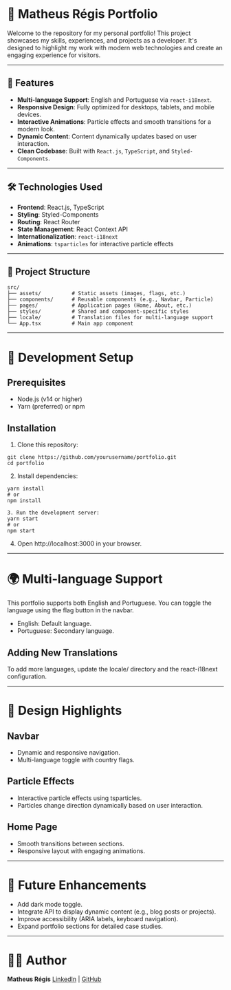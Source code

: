 # 🚀 Matheus Régis Portfolio

Welcome to the repository for my personal portfolio! This project showcases my skills, experiences, and projects as a developer. It's designed to highlight my work with modern web technologies and create an engaging experience for visitors.

---

## 🌟 Features

- **Multi-language Support**: English and Portuguese via `react-i18next`.
- **Responsive Design**: Fully optimized for desktops, tablets, and mobile devices.
- **Interactive Animations**: Particle effects and smooth transitions for a modern look.
- **Dynamic Content**: Content dynamically updates based on user interaction.
- **Clean Codebase**: Built with `React.js`, `TypeScript`, and `Styled-Components`.

---

## 🛠️ Technologies Used

- **Frontend**: React.js, TypeScript
- **Styling**: Styled-Components
- **Routing**: React Router
- **State Management**: React Context API
- **Internationalization**: `react-i18next`
- **Animations**: `tsparticles` for interactive particle effects

---

## 📂 Project Structure

```plaintext
src/
├── assets/          # Static assets (images, flags, etc.)
├── components/      # Reusable components (e.g., Navbar, Particle)
├── pages/           # Application pages (Home, About, etc.)
├── styles/          # Shared and component-specific styles
├── locale/          # Translation files for multi-language support
└── App.tsx          # Main app component

```
---

# 🚧 Development Setup

## Prerequisites
- Node.js (v14 or higher)
- Yarn (preferred) or npm

## Installation

1. Clone this repository:
```plaintext
git clone https://github.com/yourusername/portfolio.git
cd portfolio
```
2. Install dependencies:
```plaintext
yarn install
# or
npm install
```
```plaintext
3. Run the development server:
yarn start
# or
npm start
```
4. Open http://localhost:3000 in your browser.

---

# 🌍 Multi-language Support

This portfolio supports both English and Portuguese. You can toggle the language using the flag button in the navbar.

- English: Default language.
- Portuguese: Secondary language.

## Adding New Translations

To add more languages, update the locale/ directory and the react-i18next configuration.

---

# 🎨 Design Highlights

## Navbar

- Dynamic and responsive navigation.
- Multi-language toggle with country flags.

## Particle Effects
- Interactive particle effects using tsparticles.
- Particles change direction dynamically based on user interaction.

## Home Page

- Smooth transitions between sections.
- Responsive layout with engaging animations.

---

# 🔧 Future Enhancements

- Add dark mode toggle.
- Integrate API to display dynamic content (e.g., blog posts or projects).
- Improve accessibility (ARIA labels, keyboard navigation).
- Expand portfolio sections for detailed case studies.

---

# 👨‍💻 Author
**Matheus Régis**
[LinkedIn](https://www.linkedin.com/in/matheustrai/) | [GitHub](https://github.com/matheusregis)


